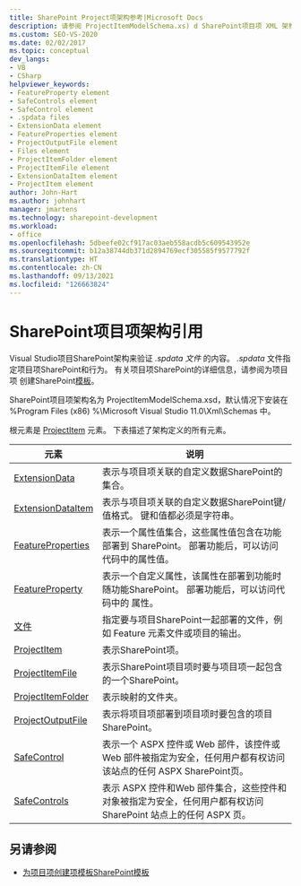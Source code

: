 ```yaml
---
title: SharePoint Project项架构参考|Microsoft Docs
description: 请参阅 ProjectItemModelSchema.xs) d SharePoint项目项 XML 架构参考 (概述，该引用用于验证 .spdata 文件的内容。
ms.custom: SEO-VS-2020
ms.date: 02/02/2017
ms.topic: conceptual
dev_langs:
- VB
- CSharp
helpviewer_keywords:
- FeatureProperty element
- SafeControls element
- SafeControl element
- .spdata files
- ExtensionData element
- FeatureProperties element
- ProjectOutputFile element
- Files element
- ProjectItemFolder element
- ProjectItemFile element
- ExtensionDataItem element
- ProjectItem element
author: John-Hart
ms.author: johnhart
manager: jmartens
ms.technology: sharepoint-development
ms.workload:
- office
ms.openlocfilehash: 5dbeefe02cf917ac03aeb558acdb5c609543952e
ms.sourcegitcommit: b12a38744db371d2894769ecf305585f9577792f
ms.translationtype: HT
ms.contentlocale: zh-CN
ms.lasthandoff: 09/13/2021
ms.locfileid: "126663824"
---
```

# <a name="sharepoint-project-item-schema-reference"></a>SharePoint项目项架构引用
  Visual Studio项目SharePoint架构来验证 *.spdata 文件* 的内容。 *.spdata* 文件指定项目项SharePoint和行为。 有关项目项SharePoint的详细信息，请参阅为项目项 创建SharePoint[模板](../sharepoint/creating-item-templates-and-project-templates-for-sharepoint-project-items.md)。

 SharePoint项目项架构名为 ProjectItemModelSchema.xsd，默认情况下安装在 %Program Files (x86) %\Microsoft Visual Studio 11.0\Xml\Schemas 中。

 根元素是 [ProjectItem](../sharepoint/projectitem-element.md) 元素。 下表描述了架构定义的所有元素。

|元素|说明|
|-------------|-----------------|
|[ExtensionData](../sharepoint/extensiondata-element.md)|表示与项目项关联的自定义数据SharePoint的集合。|
|[ExtensionDataItem](../sharepoint/extensiondataitem-element.md)|表示与项目项关联的自定义数据SharePoint键/值格式。 键和值都必须是字符串。|
|[FeatureProperties](../sharepoint/featureproperties-element.md)|表示一个属性值集合，这些属性值包含在功能部署到 SharePoint。 部署功能后，可以访问代码中的属性值。|
|[FeatureProperty](../sharepoint/featureproperty-element.md)|表示一个自定义属性，该属性在部署到功能时随功能SharePoint。 部署功能后，可以访问代码中的 属性。|
|[文件](../sharepoint/files-element.md)|指定要与项目SharePoint一起部署的文件，例如 Feature 元素文件或项目的输出。|
|[ProjectItem](../sharepoint/projectitem-element.md)|表示SharePoint项。|
|[ProjectItemFile](../sharepoint/projectitemfile-element.md)|表示SharePoint项目项时要与项目项一起包含的一个SharePoint。|
|[ProjectItemFolder](../sharepoint/projectitemfolder-element.md)|表示映射的文件夹。|
|[ProjectOutputFile](../sharepoint/projectoutputfile-element.md)|表示将项目项部署到项目项时要包含的项目SharePoint。|
|[SafeControl](../sharepoint/safecontrol-element.md)|表示一个 ASPX 控件或 Web 部件，该控件或 Web 部件被指定为安全，任何用户都有权访问该站点的任何 ASPX SharePoint页。|
|[SafeControls](../sharepoint/safecontrols-element.md)|表示 ASPX 控件和Web 部件集合，这些控件和对象被指定为安全，任何用户都有权访问 SharePoint 站点上的任何 ASPX 页。|

## <a name="see-also"></a>另请参阅
- [为项目项创建项模板SharePoint模板](../sharepoint/creating-item-templates-and-project-templates-for-sharepoint-project-items.md)
